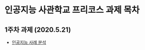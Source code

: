 # 인공지능 사관학교 프리코스 과제 목차

## 1주차 과제 (2020.5.21)
* [인공지능 사례 분석](https://github.com/Jinu0903/AIAcademy/blob/master/PreAssignment_1.ipynb)
